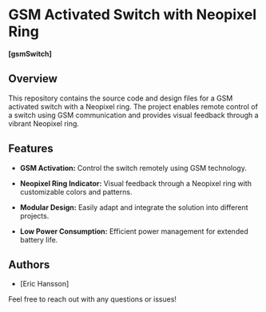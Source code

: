 # GSM Activated Switch with Neopixel Ring

**[gsmSwitch]**

## Overview

This repository contains the source code and design files for a GSM activated switch with a Neopixel ring. The project enables remote control of a switch using GSM communication and provides visual feedback through a vibrant Neopixel ring.

## Features

- **GSM Activation:** Control the switch remotely using GSM technology.
  
- **Neopixel Ring Indicator:** Visual feedback through a Neopixel ring with customizable colors and patterns.

- **Modular Design:** Easily adapt and integrate the solution into different projects.

- **Low Power Consumption:** Efficient power management for extended battery life.

## Authors

- [Eric Hansson]

Feel free to reach out with any questions or issues!
